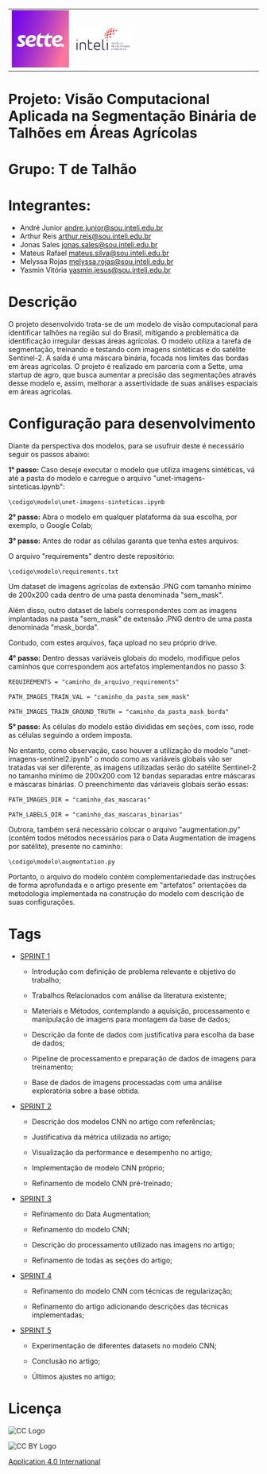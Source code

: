 <table>
<tr>
<td>
<a href= "https://www.sette.ag/"><img src="./artefatos/img/sette.jpg" alt="Sette" border="0" width="100%"></a>
</td>
<td><a href= "https://www.inteli.edu.br/"><img src="./inteli-logo.png" alt="Inteli - Instituto de Tecnologia e Liderança" border="0" width="30%"></a>
</td>
</tr>
</table>

# Projeto: Visão Computacional Aplicada na Segmentação Binária de Talhões em Áreas Agrícolas

# Grupo: T de Talhão

# Integrantes:

* André Junior <andre.junior@sou.inteli.edu.br>
* Arthur Reis <arthur.reis@sou.inteli.edu.br>
* Jonas Sales <jonas.sales@sou.inteli.edu.br>
* Mateus Rafael <mateus.silva@sou.inteli.edu.br>
* Melyssa Rojas <melyssa.rojas@sou.inteli.edu.br>
* Yasmin Vitória <yasmin.jesus@sou.inteli.edu.br>

# Descrição

O projeto desenvolvido trata-se de um modelo de visão computacional para identificar talhões na região sul do Brasil, mitigando a problemática da identificação irregular dessas áreas agrícolas. O modelo utiliza a tarefa de segmentação, treinando e testando com imagens sintéticas e do satélite Sentinel-2. A saída é uma máscara binária, focada nos limites das bordas em áreas agrícolas. O projeto é realizado em parceria com a Sette, uma startup de agro, que busca aumentar a precisão das segmentações através desse modelo e, assim, melhorar a assertividade de suas análises espaciais em áreas agrícolas.

# Configuração para desenvolvimento

Diante da perspectiva dos modelos, para se usufruir deste é necessário seguir os passos abaixo:

**1° passo:** Caso deseje executar o modelo que utiliza imagens sintéticas, vá até a pasta do modelo e carregue o arquivo "unet-imagens-sinteticas.ipynb":

```
\codigo\modelo\unet-imagens-sinteticas.ipynb
```

**2° passo:** Abra o modelo em qualquer plataforma da sua escolha, por exemplo, o Google Colab;

**3° passo:** Antes de rodar as células garanta que tenha estes arquivos:

O arquivo "requirements" dentro deste repositório:

```
\codigo\modelo\requirements.txt
```

Um dataset de imagens agrícolas de extensão .PNG com tamanho mínimo de 200x200 cada dentro de uma pasta denominada "sem_mask". 

Além disso, outro dataset de labels correspondentes com as imagens implantadas na pasta "sem_mask" de extensão .PNG dentro de uma pasta denominada "mask_borda".

Contudo, com estes arquivos, faça upload no seu próprio drive.

**4° passo:** Dentro dessas variáveis globais do modelo, modifique pelos caminhos que correspondem aos artefatos implementandos no passo 3:

```
REQUIREMENTS = "caminho_do_arquivo_requirements"
```

```
PATH_IMAGES_TRAIN_VAL = "caminho_da_pasta_sem_mask"
```

```
PATH_IMAGES_TRAIN_GROUND_TRUTH = "caminho_da_pasta_mask_borda"
```

**5° passo:** As células do modelo estão divididas em seções, com isso, rode as células seguindo a ordem imposta.

No entanto, como observação, caso houver a utilização do modelo "unet-imagens-sentinel2.ipynb" o modo como as variáveis globais vão ser tratadas vai ser diferente, as imagens utilizadas serão do satélite Sentinel-2 no tamanho mínimo de 200x200 com 12 bandas separadas entre máscaras e máscaras binárias. O preenchimento das váriaveis globais serão essas:

```
PATH_IMAGES_DIR = "caminho_das_mascaras"
```

```
PATH_LABELS_DIR = "caminho_das_mascaras_binarias"
```

Outrora, também será necessário colocar o arquivo "augmentation.py" (contém todos métodos necessários para o Data Augmentation de imagens por satélite), presente no caminho:

```
\codigo\modelo\augmentation.py
```

Portanto, o arquivo do modelo contém complementariedade das instruções de forma aprofundada e o artigo presente em "artefatos" orientações da metodologia implementada na construção do modelo com descrição de suas configurações.

# Tags

- [SPRINT 1](https://github.com/Inteli-College/2024-1B-T01-CC10-G03/releases/tag/Sprint1)

    - Introdução com definição de problema relevante e objetivo do trabalho;

    - Trabalhos Relacionados com análise da literatura existente;

    - Materiais e Métodos, contemplando a aquisição, processamento e manipulação de imagens para montagem da base de dados;

    - Descrição da fonte de dados com justificativa para escolha da base de dados;

    - Pipeline de processamento e preparação de dados de imagens para treinamento;

    - Base de dados de imagens processadas com uma análise exploratória sobre a base obtida.

- [SPRINT 2](https://github.com/Inteli-College/2024-1B-T01-CC10-G03/releases/tag/Sprint2)

    - Descrição dos modelos CNN no artigo com referências;

    - Justificativa da métrica utilizada no artigo;

    - Visualização da performance e desempenho no artigo;

    - Implementação de modelo CNN próprio;

    - Refinamento de modelo CNN pré-treinado;

- [SPRINT 3](https://github.com/Inteli-College/2024-1B-T01-CC10-G03/releases/tag/Sprint3)

    - Refinamento do Data Augmentation;
  
    - Refinamento do modelo CNN;
  
    - Descrição do processamento utilizado nas imagens no artigo;

    - Refinamento de todas as seções do artigo;

- [SPRINT 4](https://github.com/Inteli-College/2024-1B-T01-CC10-G03/releases/tag/Sprint4)
  
    - Refinamento do modelo CNN com técnicas de regularização;

    - Refinamento do artigo adicionando descrições das técnicas implementadas;

- [SPRINT 5](https://github.com/Inteli-College/2024-1B-T01-CC10-G03/releases/tag/Sprint5)

    - Experimentação de diferentes datasets no modelo CNN;
  
    - Conclusão no artigo;
  
    - Últimos ajustes no artigo;

# Licença

<img src="https://mirrors.creativecommons.org/presskit/icons/cc.large.png" alt="CC Logo" width="150"/><br>

<img src="https://mirrors.creativecommons.org/presskit/icons/by.large.png" alt="CC BY Logo" width="150"/>

[Application 4.0 International](https://creativecommons.org/licenses/by/4.0/?ref=chooser-v1)



